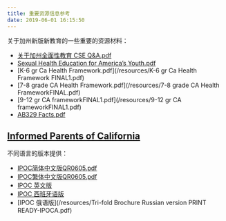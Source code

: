 ```yaml
---
title: 重要资源信息参考
date: 2019-06-01 16:15:50
---
```


关于加州新版新教育的一些重要的资源材料：

- [关于加州全面性教育 CSE Q&A.pdf](/resources/CSE.pdf)
- [Sexual Health Education for America’s Youth.pdf](/resources/2018+HS+Preview.pdf)
- [K-6 gr Ca Health Framework.pdf](/resources/K-6 gr Ca Health Framework FINAL1.pdf)
- [7-8 grade CA Health Framework.pdf](/resources/7-8 grade CA Health FrameworkFINAL.pdf)
- [9-12 gr CA frameworkFINAL1.pdf](/resources/9-12 gr CA frameworkFINAL1.pdf)
- [AB329 Facts.pdf](/resources/AB329Facts.pdf)

## [Informed Parents of California](https://informedparents.org/)

不同语言的版本提供：
- [IPOC简体中文版QR0605.pdf](/resources/IPOC-SimplifiedChineseQR0605.pdf)
- [IPOC繁体中文版QR0605.pdf](/resources/IPOC-TraditionalChineseQR0605.pdf)
- [IPOC 英文版](/resources/IPOC-trifold-brochure3-PRESSQUALITY.pdf)
- [IPOC 西班牙语版](/resources/IPOC-Spanish.pdf)
- [IPOC 俄语版](/resources/Tri-fold Brochure Russian version PRINT READY-IPOCA.pdf)